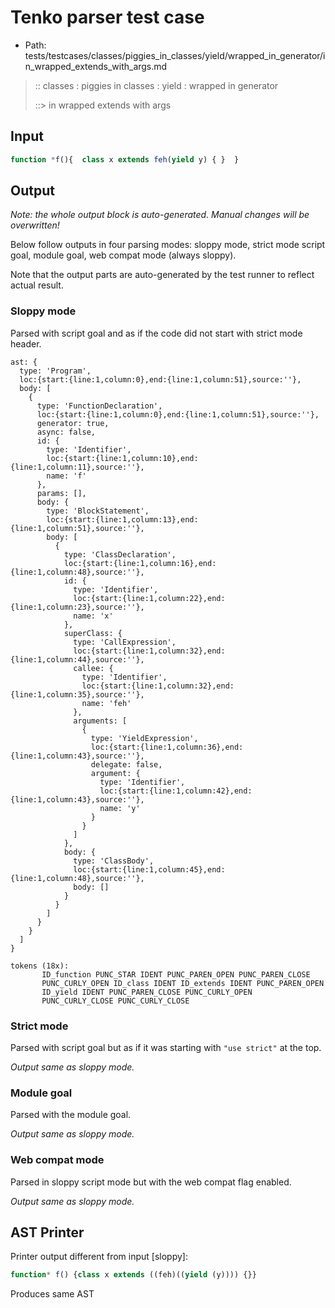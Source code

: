# Tenko parser test case

- Path: tests/testcases/classes/piggies_in_classes/yield/wrapped_in_generator/in_wrapped_extends_with_args.md

> :: classes : piggies in classes : yield : wrapped in generator
>
> ::> in wrapped extends with args

## Input

`````js
function *f(){  class x extends feh(yield y) { }  }
`````

## Output

_Note: the whole output block is auto-generated. Manual changes will be overwritten!_

Below follow outputs in four parsing modes: sloppy mode, strict mode script goal, module goal, web compat mode (always sloppy).

Note that the output parts are auto-generated by the test runner to reflect actual result.

### Sloppy mode

Parsed with script goal and as if the code did not start with strict mode header.

`````
ast: {
  type: 'Program',
  loc:{start:{line:1,column:0},end:{line:1,column:51},source:''},
  body: [
    {
      type: 'FunctionDeclaration',
      loc:{start:{line:1,column:0},end:{line:1,column:51},source:''},
      generator: true,
      async: false,
      id: {
        type: 'Identifier',
        loc:{start:{line:1,column:10},end:{line:1,column:11},source:''},
        name: 'f'
      },
      params: [],
      body: {
        type: 'BlockStatement',
        loc:{start:{line:1,column:13},end:{line:1,column:51},source:''},
        body: [
          {
            type: 'ClassDeclaration',
            loc:{start:{line:1,column:16},end:{line:1,column:48},source:''},
            id: {
              type: 'Identifier',
              loc:{start:{line:1,column:22},end:{line:1,column:23},source:''},
              name: 'x'
            },
            superClass: {
              type: 'CallExpression',
              loc:{start:{line:1,column:32},end:{line:1,column:44},source:''},
              callee: {
                type: 'Identifier',
                loc:{start:{line:1,column:32},end:{line:1,column:35},source:''},
                name: 'feh'
              },
              arguments: [
                {
                  type: 'YieldExpression',
                  loc:{start:{line:1,column:36},end:{line:1,column:43},source:''},
                  delegate: false,
                  argument: {
                    type: 'Identifier',
                    loc:{start:{line:1,column:42},end:{line:1,column:43},source:''},
                    name: 'y'
                  }
                }
              ]
            },
            body: {
              type: 'ClassBody',
              loc:{start:{line:1,column:45},end:{line:1,column:48},source:''},
              body: []
            }
          }
        ]
      }
    }
  ]
}

tokens (18x):
       ID_function PUNC_STAR IDENT PUNC_PAREN_OPEN PUNC_PAREN_CLOSE
       PUNC_CURLY_OPEN ID_class IDENT ID_extends IDENT PUNC_PAREN_OPEN
       ID_yield IDENT PUNC_PAREN_CLOSE PUNC_CURLY_OPEN
       PUNC_CURLY_CLOSE PUNC_CURLY_CLOSE
`````

### Strict mode

Parsed with script goal but as if it was starting with `"use strict"` at the top.

_Output same as sloppy mode._

### Module goal

Parsed with the module goal.

_Output same as sloppy mode._

### Web compat mode

Parsed in sloppy script mode but with the web compat flag enabled.

_Output same as sloppy mode._

## AST Printer

Printer output different from input [sloppy]:

````js
function* f() {class x extends ((feh)((yield (y)))) {}}
````

Produces same AST
